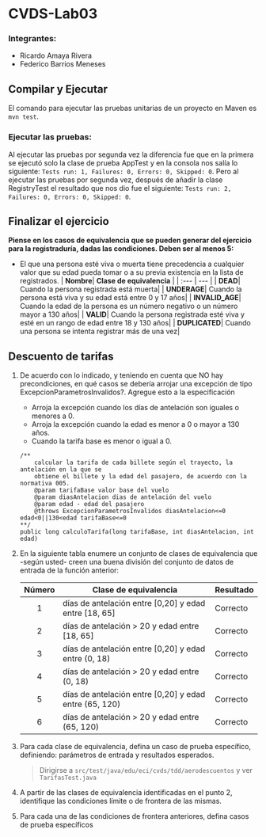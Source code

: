 # CVDS-Lab03
### Integrantes:
- Ricardo Amaya Rivera
- Federico Barrios Meneses
##  Compilar y Ejecutar
El comando para ejecutar las pruebas unitarias de un proyecto en Maven es `mvn test`.
### Ejecutar las pruebas:
Al ejecutar las pruebas por segunda vez la diferencia fue que en la primera se ejecutó solo la clase de prueba AppTest y en la consola nos salía lo siguiente: `Tests run: 1, Failures: 0, Errors: 0, Skipped: 0`.
Pero al ejecutar las pruebas por segunda vez, después de añadir la clase RegistryTest el resultado que nos dio fue el siguiente: `Tests run: 2, Failures: 0, Errors: 0, Skipped: 0`.

## Finalizar el ejercicio
**Piense en los casos de equivalencia que se pueden generar del ejercicio para la registraduría, dadas las condiciones. Deben ser al menos 5:**
-  El que una persona esté viva o muerta tiene precedencia a cualquier valor que su edad pueda tomar o a su previa existencia en la lista de registrados.
     | **Nombre**| **Clase de equivalencia** |
	| :---       |     ---     |
	| **DEAD**|  Cuando la persona registrada está muerta|
	| **UNDERAGE**| Cuando la persona está viva y su edad está entre 0 y 17 años|
	| **INVALID_AGE**| Cuando la edad de la persona es un número negativo o un número mayor a 130 años|
	| **VALID**| Cuando la persona registrada esté viva y esté en un rango de edad entre 18 y 130 años|
	| **DUPLICATED**| Cuando una persona se intenta registrar más de una vez|

## Descuento de tarifas
1. De acuerdo con lo indicado, y teniendo en cuenta que NO hay precondiciones, en qué casos se debería arrojar una excepción de tipo ExcepcionParametrosInvalidos?. Agregue esto a la especificación
	- Arroja la excepción cuando los días de antelación son iguales o menores a 0.
	- Arroja la excepción cuando la edad es menor a 0 o mayor a 130 años.
	- Cuando la tarifa base es menor o igual a 0.
	``` 
	/** 
		calcular la tarifa de cada billete según el trayecto, la antelación en la que se 
		obtiene el billete y la edad del pasajero, de acuerdo con la normativa 005. 
		@param tarifaBase valor base del vuelo 
		@param diasAntelacion dias de antelación del vuelo 
		@param edad - edad del pasajero 
		@throws ExcepcionParametrosInvalidos diasAntelacion<=0 edad<0||130<edad tarifaBase<=0
	**/ 
	public long calculoTarifa(long tarifaBase, int diasAntelacion, int edad)
	```
2. En la siguiente tabla enumere un conjunto de clases de equivalencia que -según usted- creen una buena división del conjunto de datos de entrada de la función anterior:

	| Número | Clase de equivalencia | Resultado |
	| :---:         |     ---     |          :--- |
	| 1| días de antelación entre [0,20] y edad entre [18, 65]| Correcto|
	| 2| días de antelación > 20 y edad entre [18, 65]| Correcto|
	| 3| días de antelación entre [0,20] y edad entre (0, 18) | Correcto|
	| 4| días de antelación > 20 y edad entre (0, 18)| Correcto|
	| 5| días de antelación entre [0,20] y edad entre (65, 120) | Correcto|
	| 6| días de antelación > 20 y edad entre (65, 120) | Correcto|

	
3. Para cada clase de equivalencia, defina un caso de prueba específico, definiendo: parámetros de entrada y resultados esperados.
	> Dirigirse a  `src/test/java/edu/eci/cvds/tdd/aerodescuentos` y ver `TarifasTest.java`
4. A partir de las clases de equivalencia identificadas en el punto 2, identifique las condiciones límite o de frontera de las mismas.
5. Para cada una de las condiciones de frontera anteriores, defina casos de prueba específicos